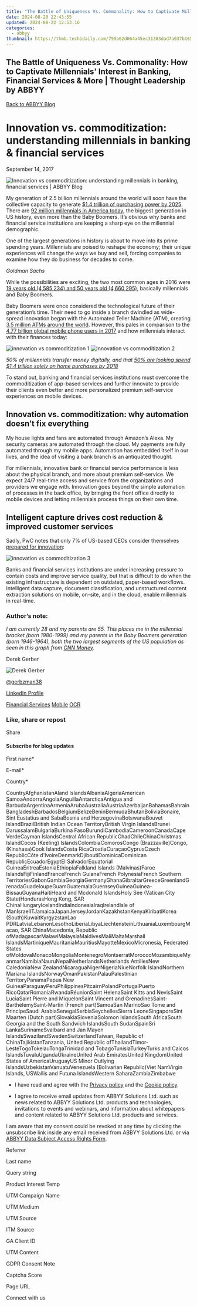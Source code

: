 ```yaml
---
title: "The Battle of Uniqueness Vs. Commonality: How to Captivate Millennials' Interest in Banking, Financial Services & More | Thought Leadership by ABBYY"
date: 2024-08-20 22:43:55
updated: 2024-08-22 12:53:16
categories:
  - abbyy
thumbnail: https://thmb.techidaily.com/799b62d064a45ec31383dad7a037b165e61e53db2f1095b1f1474aef4ef5c21f.png
---
```


## The Battle of Uniqueness Vs. Commonality: How to Captivate Millennials' Interest in Banking, Financial Services & More | Thought Leadership by ABBYY

[Back to ABBYY Blog](https://tools.techidaily.com/abbyy/products/)

# Innovation vs. commoditization: understanding millennials in banking & financial services

September 14, 2017

![Innovation vs commoditization: understanding millennials in banking, financial services | ABBYY Blog](https://static2.abbyy.com/abbyycommedia/25409/8704e_cropblog-copy.png) 

My generation of 2.5 billion millennials around the world will soon have the collective capacity to generate [$1.4 trillion of purchasing power by 2025](https://www.slideshare.net/micnews/millennial-disruption-insights-2015). There are [92 million millennials in America today](http://www.goldmansachs.com/our-thinking/pages/millennials/), the biggest generation in US history, even more than the Baby Boomers. It’s obvious why banks and financial service institutions are keeping a sharp eye on the millennial demographic.

One of the largest generations in history is about to move into its prime spending years. Millennials are poised to reshape the economy; their unique experiences will change the ways we buy and sell, forcing companies to examine how they do business for decades to come.

_Goldman Sachs_

While the possibilities are exciting, the two most common ages in 2016 were [19 years old (4,585,234) and 50 years old (4,660,295)](https://factfinder.census.gov/faces/tableservices/jsf/pages/productview.xhtml?pid=PEP%5F2013%5FPEPALL6N&prodType=table), basically millennials and Baby Boomers.

Baby Boomers were once considered the technological future of their generation’s time. Their need to go inside a branch dwindled as wide-spread innovation began with the Automated Teller Machine (ATM), creating [3.5 million ATMs around the world](https://en.wikipedia.org/wiki/Automated%5Fteller%5Fmachine). However, this pales in comparison to the [4.77 billion global mobile phone users in 2017](https://www.statista.com/statistics/274774/forecast-of-mobile-phone-users-worldwide/) and how millennials interact with their finances today:

![innovation vs commoditization 1](https://static1.abbyy.com/abbyycommedia/25235/innovation-vs-commoditization-1.png) ![innovation vs commoditization 2](https://static1.abbyy.com/abbyycommedia/25236/innovation-vs-commoditization-2.png)

_50% of millennials transfer money digitally, and that_ [_50% are looking spend $1.4 trillion solely on home purchases by 2018_](http://gi.guggenheiminvestments.com/GuggenheimInvestments/media/pdf/The-Rise-of-the-Millennials-Sales-Idea.pdf)

To stand out, banking and financial services institutions must overcome the commoditization of app-based services and further innovate to provide their clients even better and more personalized premium self-service experiences on mobile devices.

## Innovation vs. commoditization: why automation doesn’t fix everything

My house lights and fans are automated through Amazon’s Alexa. My security cameras are automated through the cloud. My payments are fully automated through my mobile apps. Automation has embedded itself in our lives, and the idea of visiting a bank branch is an antiquated thought.

For millennials, innovative bank or financial service performance is less about the physical branch, and more about premium self-service. We expect 24/7 real-time access and service from the organizations and providers we engage with. Innovation goes beyond the simple automation of processes in the back office, by bringing the front office directly to mobile devices and letting millennials process things on their own time.

## Intelligent capture drives cost reduction & improved customer services

Sadly, PwC notes that only 7% of US-based CEOs consider themselves [prepared for innovation](https://twitter.com/JimMarous/status/903317465085726720):

![innovation vs commoditization 3](https://static1.abbyy.com/abbyycommedia/25237/innovation-vs-commoditization-3-1024x688.jpg)

Banks and financial services institutions are under increasing pressure to contain costs and improve service quality, but that is difficult to do when the existing infrastructure is dependent on outdated, paper-based workflows. Intelligent data capture, document classification, and unstructured content extraction solutions on mobile, on-site, and in the cloud, enable millennials in real-time.

### Author’s note:

_I am currently 28 and my parents are 55\. This places me in the millennial bracket (born 1980-1999) and my parents in the Baby Boomers generation (born 1946-1964), both the two largest segments of the US population as seen in this graph from [CNN Money](http://money.cnn.com/interactive/economy/diversity-millennials-boomers/)._

Derek Gerber

![Derek Gerber](https://static1.abbyy.com/abbyycommedia/25239/derek-gerber.jpg)

[@gerbzman38](https://twitter.com/gerbzman38)

[LinkedIn Profile](https://www.linkedin.com/in/derekgerber/)

[Financial Services](https://tools.techidaily.com/abbyy/products/) [Mobile](https://tools.techidaily.com/abbyy/products/) [OCR](https://tools.techidaily.com/abbyy/products/) 

### Like, share or repost

Share 

#### Subscribe for blog updates

First name\*

E-mail\*

Сountry\*

СountryAfghanistanAland IslandsAlbaniaAlgeriaAmerican SamoaAndorraAngolaAnguillaAntarcticaAntigua and BarbudaArgentinaArmeniaArubaAustraliaAustriaAzerbaijanBahamasBahrainBangladeshBarbadosBelgiumBelizeBeninBermudaBhutanBoliviaBonaire, Sint Eustatius and SabaBosnia and HerzegovinaBotswanaBouvet IslandBrazilBritish Indian Ocean TerritoryBritish Virgin IslandsBrunei DarussalamBulgariaBurkina FasoBurundiCambodiaCameroonCanadaCape VerdeCayman IslandsCentral African RepublicChadChileChinaChristmas IslandCocos (Keeling) IslandsColombiaComorosCongo (Brazzaville)Congo, (Kinshasa)Cook IslandsCosta RicaCroatiaCuraçaoCyprusCzech RepublicCôte d'IvoireDenmarkDjiboutiDominicaDominican RepublicEcuadorEgyptEl SalvadorEquatorial GuineaEritreaEstoniaEthiopiaFalkland Islands (Malvinas)Faroe IslandsFijiFinlandFranceFrench GuianaFrench PolynesiaFrench Southern TerritoriesGabonGambiaGeorgiaGermanyGhanaGibraltarGreeceGreenlandGrenadaGuadeloupeGuamGuatemalaGuernseyGuineaGuinea-BissauGuyanaHaitiHeard and Mcdonald IslandsHoly See (Vatican City State)HondurasHong Kong, SAR ChinaHungaryIcelandIndiaIndonesiaIraqIrelandIsle of ManIsraelITJamaicaJapanJerseyJordanKazakhstanKenyaKiribatiKorea (South)KuwaitKyrgyzstanLao PDRLatviaLebanonLesothoLiberiaLibyaLiechtensteinLithuaniaLuxembourgMacao, SAR ChinaMacedonia, Republic ofMadagascarMalawiMalaysiaMaldivesMaliMaltaMarshall IslandsMartiniqueMauritaniaMauritiusMayotteMexicoMicronesia, Federated States ofMoldovaMonacoMongoliaMontenegroMontserratMoroccoMozambiqueMyanmarNamibiaNauruNepalNetherlandsNetherlands AntillesNew CaledoniaNew ZealandNicaraguaNigerNigeriaNiueNorfolk IslandNorthern Mariana IslandsNorwayOmanPakistanPalauPalestinian TerritoryPanamaPapua New GuineaParaguayPeruPhilippinesPitcairnPolandPortugalPuerto RicoQatarRomaniaRwandaRéunionSaint HelenaSaint Kitts and NevisSaint LuciaSaint Pierre and MiquelonSaint Vincent and GrenadinesSaint-BarthélemySaint-Martin (French part)SamoaSan MarinoSao Tome and PrincipeSaudi ArabiaSenegalSerbiaSeychellesSierra LeoneSingaporeSint Maarten (Dutch part)SlovakiaSloveniaSolomon IslandsSouth AfricaSouth Georgia and the South Sandwich IslandsSouth SudanSpainSri LankaSurinameSvalbard and Jan Mayen IslandsSwazilandSwedenSwitzerlandTaiwan, Republic of ChinaTajikistanTanzania, United Republic ofThailandTimor-LesteTogoTokelauTongaTrinidad and TobagoTunisiaTurkeyTurks and Caicos IslandsTuvaluUgandaUkraineUnited Arab EmiratesUnited KingdomUnited States of AmericaUruguayUS Minor Outlying IslandsUzbekistanVanuatuVenezuela (Bolivarian Republic)Viet NamVirgin Islands, USWallis and Futuna IslandsWestern SaharaZambiaZimbabwe

* I have read and agree with the [Privacy policy](https://tools.techidaily.com/abbyy/products/) and the [Cookie policy](https://tools.techidaily.com/abbyy/products/).

* I agree to receive email updates from ABBYY Solutions Ltd. such as news related to ABBYY Solutions Ltd. products and technologies, invitations to events and webinars, and information about whitepapers and content related to ABBYY Solutions Ltd. products and services.  
    
I am aware that my consent could be revoked at any time by clicking the unsubscribe link inside any email received from ABBYY Solutions Ltd. or via [ABBYY Data Subject Access Rights Form](https://tools.techidaily.com/abbyy/products/).

Referrer

Last name

Query string

Product Interest Temp

UTM Campaign Name

UTM Medium

UTM Source

ITM Source

GA Client ID

UTM Content

GDPR Consent Note

Captcha Score

Page URL

Connect with us

<ins class="adsbygoogle"
     style="display:block"
     data-ad-format="autorelaxed"
     data-ad-client="ca-pub-7571918770474297"
     data-ad-slot="1223367746"></ins>



<ins class="adsbygoogle"
     style="display:block"
     data-ad-client="ca-pub-7571918770474297"
     data-ad-slot="8358498916"
     data-ad-format="auto"
     data-full-width-responsive="true"></ins>
